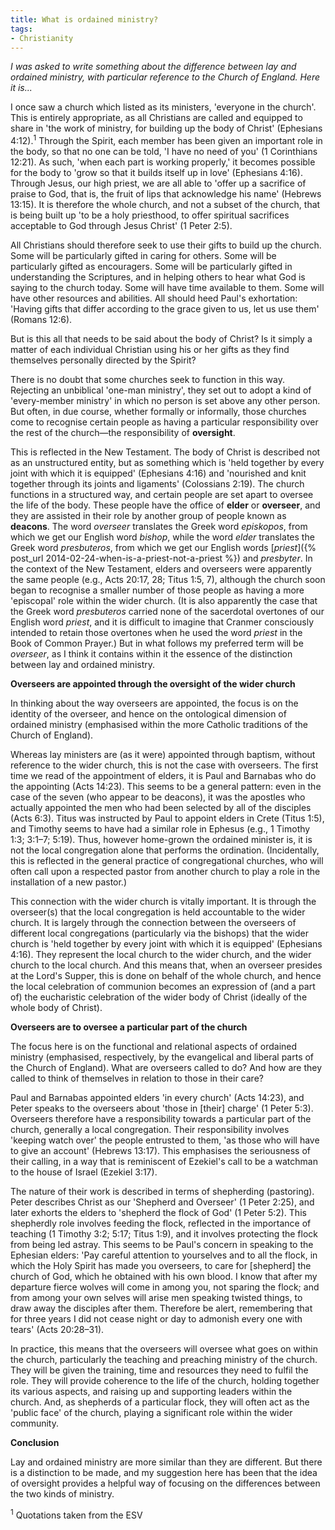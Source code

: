 ```yaml
---
title: What is ordained ministry?
tags:
- Christianity
---
```

_I was asked to write something about the difference between lay and ordained ministry, with particular reference to the Church of England. Here it is..._

I once saw a church which listed as its ministers, 'everyone in the church'. This is entirely appropriate, as all Christians are called and equipped to share in 'the work of ministry, for building up the body of Christ' (Ephesians 4:12).<sup>1</sup> Through the Spirit, each member has been given an important role in the body, so that no one can be told, 'I have no need of you' (1 Corinthians 12:21). As such, 'when each part is working properly,' it becomes possible for the body to 'grow so that it builds itself up in love' (Ephesians 4:16). Through Jesus, our high priest, we are all able to 'offer up a sacrifice of praise to God, that is, the fruit of lips that acknowledge his name' (Hebrews 13:15). It is therefore the whole church, and not a subset of the church, that is being built up 'to be a holy priesthood, to offer spiritual sacrifices acceptable to God through Jesus Christ' (1 Peter 2:5).

All Christians should therefore seek to use their gifts to build up the church. Some will be particularly gifted in caring for others. Some will be particularly gifted as encouragers. Some will be particularly gifted in understanding the Scriptures, and in helping others to hear what God is saying to the church today. Some will have time available to them. Some will have other resources and abilities. All should heed Paul's exhortation: 'Having gifts that differ according to the grace given to us, let us use them' (Romans 12:6).

But is this all that needs to be said about the body of Christ? Is it simply a matter of each individual Christian using his or her gifts as they find themselves personally directed by the Spirit?

There is no doubt that some churches seek to function in this way. Rejecting an unbiblical 'one-man ministry', they set out to adopt a kind of 'every-member ministry' in which no person is set above any other person. But often, in due course, whether formally or informally, those churches come to recognise certain people as having a particular responsibility over the rest of the church—the responsibility of **oversight**.

This is reflected in the New Testament. The body of Christ is described not as an unstructured entity, but as something which is 'held together by every joint with which it is equipped' (Ephesians 4:16) and 'nourished and knit together through its joints and ligaments' (Colossians 2:19). The church functions in a structured way, and certain people are set apart to oversee the life of the body. These people have the office of **elder** or **overseer**, and they are assisted in their role by another group of people known as **deacons**. The word _overseer_ translates the Greek word _episkopos_, from which we get our English word _bishop_, while the word _elder_ translates the Greek word _presbuteros_, from which we get our English words [_priest_]({% post_url 2014-02-24-when-is-a-priest-not-a-priest %}) and _presbyter_. In the context of the New Testament, elders and overseers were apparently the same people (e.g., Acts 20:17, 28; Titus 1:5, 7), although the church soon began to recognise a smaller number of those people as having a more 'episcopal' role within the wider church. (It is also apparently the case that the Greek word _presbuteros_ carried none of the sacerdotal overtones of our English word _priest_, and it is difficult to imagine that Cranmer consciously intended to retain those overtones when he used the word _priest_ in the Book of Common Prayer.) But in what follows my preferred term will be _overseer_, as I think it contains within it the essence of the distinction between lay and ordained ministry.

**Overseers are appointed through the oversight of the wider church**

In thinking about the way overseers are appointed, the focus is on the identity of the overseer, and hence on the ontological dimension of ordained ministry (emphasised within the more Catholic traditions of the Church of England).

Whereas lay ministers are (as it were) appointed through baptism, without reference to the wider church, this is not the case with overseers. The first time we read of the appointment of elders, it is Paul and Barnabas who do the appointing (Acts 14:23). This seems to be a general pattern: even in the case of the seven (who appear to be deacons), it was the apostles who actually appointed the men who had been selected by all of the disciples (Acts 6:3). Titus was instructed by Paul to appoint elders in Crete (Titus 1:5), and Timothy seems to have had a similar role in Ephesus (e.g., 1 Timothy 1:3; 3:1–7; 5:19). Thus, however home-grown the ordained minister is, it is not the local congregation alone that performs the ordination. (Incidentally, this is reflected in the general practice of congregational churches, who will often call upon a respected pastor from another church to play a role in the installation of a new pastor.)

This connection with the wider church is vitally important. It is through the overseer(s) that the local congregation is held accountable to the wider church. It is largely through the connection between the overseers of different local congregations (particularly via the bishops) that the wider church is 'held together by every joint with which it is equipped' (Ephesians 4:16). They represent the local church to the wider church, and the wider church to the local church. And this means that, when an overseer presides at the Lord's Supper, this is done on behalf of the whole church, and hence the local celebration of communion becomes an expression of (and a part of) the eucharistic celebration of the wider body of Christ (ideally of the whole body of Christ).

**Overseers are to oversee a particular part of the church**

The focus here is on the functional and relational aspects of ordained ministry (emphasised, respectively, by the evangelical and liberal parts of the Church of England). What are overseers called to do? And how are they called to think of themselves in relation to those in their care?

Paul and Barnabas appointed elders 'in every church' (Acts 14:23), and Peter speaks to the overseers about 'those in [their] charge' (1 Peter 5:3). Overseers therefore have a responsibility towards a particular part of the church, generally a local congregation. Their responsibility involves 'keeping watch over' the people entrusted to them, 'as those who will have to give an account' (Hebrews 13:17). This emphasises the seriousness of their calling, in a way that is reminiscent of Ezekiel's call to be a watchman to the house of Israel (Ezekiel 3:17).

The nature of their work is described in terms of shepherding (pastoring). Peter describes Christ as our 'Shepherd and Overseer' (1 Peter 2:25), and later exhorts the elders to 'shepherd the flock of God' (1 Peter 5:2). This shepherdly role involves feeding the flock, reflected in the importance of teaching (1 Timothy 3:2; 5:17; Titus 1:9), and it involves protecting the flock from being led astray. This seems to be Paul's concern in speaking to the Ephesian elders: 'Pay careful attention to yourselves and to all the flock, in which the Holy Spirit has made you overseers, to care for [shepherd] the church of God, which he obtained with his own blood. I know that after my departure fierce wolves will come in among you, not sparing the flock; and from among your own selves will arise men speaking twisted things, to draw away the disciples after them. Therefore be alert, remembering that for three years I did not cease night or day to admonish every one with tears' (Acts 20:28–31).

In practice, this means that the overseers will oversee what goes on within the church, particularly the teaching and preaching ministry of the church. They will be given the training, time and resources they need to fulfil the role. They will provide coherence to the life of the church, holding together its various aspects, and raising up and supporting leaders within the church. And, as shepherds of a particular flock, they will often act as the 'public face' of the church, playing a significant role within the wider community.

**Conclusion**

Lay and ordained ministry are more similar than they are different. But there is a distinction to be made, and my suggestion here has been that the idea of oversight provides a helpful way of focusing on the differences between the two kinds of ministry.

<sup>1</sup> Quotations taken from the ESV
